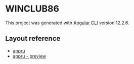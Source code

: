 # WINCLUB86

This project was generated with [Angular CLI](https://github.com/angular/angular-cli) version 12.2.6.

## Layout reference

- [appru](https://colorlib.com/wp/template/appru/)
- [appru - preview](https://preview.colorlib.com/#appru)
